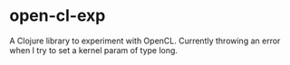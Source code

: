 # open-cl-exp

A Clojure library to experiment with OpenCL.  Currently throwing an error
when I try to set a kernel param of type long.
